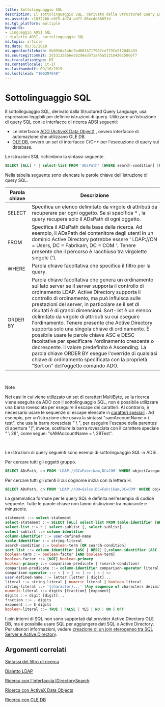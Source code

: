 ```yaml
---
title: Sottolinguaggio SQL
description: Il sottolinguaggio SQL, derivato dalla Structured Query Language, usa espressioni leggibili per definire istruzioni di query.
ms.assetid: c1032268-e0f5-4d74-ab72-864cdd36851d
ms.tgt_platform: multiple
keywords:
- Linguaggio ADSI SQL
- dialetto ADSI, sottolinguaggio SQL
ms.topic: article
ms.date: 05/31/2018
ms.openlocfilehash: 0b0936a54bc7bd0028717967ce779fe2f2048a33
ms.sourcegitcommit: 2d531328b6ed82d4ad971a45a5131b430c5866f7
ms.translationtype: MT
ms.contentlocale: it-IT
ms.lasthandoff: 09/16/2019
ms.locfileid: "106297648"
---
```

# <a name="sql-dialect"></a>Sottolinguaggio SQL

Il sottolinguaggio SQL, derivato dalla Structured Query Language, usa espressioni leggibili per definire istruzioni di query. Utilizzare un'istruzione di query SQL con le interfacce di ricerca ADSI seguenti:

-   Le interfacce [ADO (ActiveX Data Object)](searching-with-activex-data-objects-ado.md) , ovvero interfacce di automazione che utilizzano OLE DB.
-   [OLE DB](searching-with-ole-db.md), ovvero un set di interfacce C/C++ per l'esecuzione di query sui database.

Le istruzioni SQL richiedono la sintassi seguente.


```sql
SELECT [ALL] * | select-list FROM 'ADsPath' [WHERE search-condition] [ORDER BY sort-list]
```



Nella tabella seguente sono elencate le parole chiave dell'istruzione di query SQL.



| Parola chiave  | Descrizione                                                                                                                                                                                                                                                                                                                                                                                                                                                                                                                                                                                                  |
|----------|--------------------------------------------------------------------------------------------------------------------------------------------------------------------------------------------------------------------------------------------------------------------------------------------------------------------------------------------------------------------------------------------------------------------------------------------------------------------------------------------------------------------------------------------------------------------------------------------------------------|
| SELECT   | Specifica un elenco delimitato da virgole di attributi da recuperare per ogni oggetto. Se si specifica \* , la query recupera solo il ADsPath di ogni oggetto.                                                                                                                                                                                                                                                                                                                                                                                                                                                          |
| FROM     | Specifica il ADsPath della base della ricerca. Ad esempio, il ADsPath del contenitore degli utenti in un dominio Active Directory potrebbe essere ' LDAP://CN = Users, DC = Fabrikam, DC = COM '. Tenere presente che il percorso è racchiuso tra virgolette singole (').                                                                                                                                                                                                                                                                                                                                                    |
| WHERE    | Parola chiave facoltativa che specifica il filtro per la query.                                                                                                                                                                                                                                                                                                                                                                                                                                                                                                                                                         |
| ORDER BY | Parola chiave facoltativa che genera un ordinamento sul lato server se il server supporta il controllo di ordinamento LDAP. Active Directory supporta il controllo di ordinamento, ma può influisca sulle prestazioni del server, in particolare se il set di risultati è di grandi dimensioni. Sort-list è un elenco delimitato da virgole di attributi su cui eseguire l'ordinamento. Tenere presente che Active Directory supporta solo una singola chiave di ordinamento. È possibile usare le parole chiave ASC e DESC facoltative per specificare l'ordinamento crescente o decrescente. il valore predefinito è Ascending. La parola chiave ORDER BY esegue l'override di qualsiasi chiave di ordinamento specificata con la proprietà "Sort on" dell'oggetto comando ADO. |



 

> [!Note]  
> Nei casi in cui viene utilizzato un set di caratteri MultiByte, se la ricerca viene eseguita da ADO con il sottolinguaggio SQL, non è possibile utilizzare una barra rovesciata per eseguire il escape dei caratteri. Al contrario, è necessario usare le sequenze di escape elencate in [caratteri speciali](search-filter-syntax.md) . Ad esempio, per un'istruzione che usava la sintassi "samAccountName = \( test", che usa la barra rovesciata " \\ ", per eseguire l'escape della parentesi di apertura "(", invece, sostituire la barra rovesciata con il carattere speciale " \\ 28", come segue: "sAMAccountName = \\ 28Test".

 

Le istruzioni di query seguenti sono esempi di sottolinguaggio SQL in ADSI.

Per cercare tutti gli oggetti gruppo.


```sql
SELECT ADsPath, cn FROM 'LDAP://DC=Fabrikam,DC=COM' WHERE objectCategory='group'
```



Per cercare tutti gli utenti il cui cognome inizia con la lettera H.


```sql
SELECT ADsPath, cn FROM 'LDAP://OU=Sales,DC=Fabrikam,DC=COM' WHERE objectCategory='person' AND objectClass='user' AND sn = 'H*' ORDER BY sn
```



La grammatica formale per le query SQL è definita nell'esempio di codice seguente. Tutte le parole chiave non fanno distinzione tra maiuscole e minuscole.


```sql
statement ::= select-statement
select-statement ::= SELECT [ALL] select-list FROM table-identifier [WHERE search-condition] [ORDER BY sort-list]
select-list ::= * | select-sublist [, select-sublist]... 
select-sublist ::= column-identifier
column-identifier ::= user-defined-name 
table-identifier ::= string-literal
search-condition ::= boolean-term [OR search-condition]
sort-list ::= column-identifier [ASC | DESC] [,column-identifier [ASC | DESC]]... 
boolean-term ::= boolean-factor [AND boolean-term]
boolean-factor ::= [NOT] boolean-primary
boolean-primary ::= comparison-predicate | (search-condition)
comparison-predicate ::= column-identifier comparison-operator literal
comparison-operator ::= < | > | <= | >= | = | <>
user-defined-name ::= letter [letter | digit]...
literal ::= string-literal | numeric-literal | boolean-literal 
string-literal ::= '{character}...' (Any sequence of characters delimited by quotes)
numeric-literal ::= digits [fraction] [exponent]
digits ::= digit [digit]...
fraction ::= . digits 
exponent ::= E digits
boolean-literal ::= TRUE | FALSE | YES | NO | ON | OFF
```



I join interni di SQL non sono supportati dal provider Active Directory OLE DB, ma è possibile usare SQL per aggiungere dati SQL e Active Directory. Per ulteriori informazioni, vedere [creazione di un join eterogeneo tra SQL Server e Active Directory](creating-a-heterogeneous-join-between-sql-server-and-active-directory.md).

## <a name="related-topics"></a>Argomenti correlati

<dl> <dt>

[Sintassi del filtro di ricerca](search-filter-syntax.md)
</dt> <dt>

[Dialetto LDAP](ldap-dialect.md)
</dt> <dt>

[Ricerca con l'interfaccia IDirectorySearch](searching-with-idirectorysearch.md)
</dt> <dt>

[Ricerca con ActiveX Data Objects](searching-with-activex-data-objects-ado.md)
</dt> <dt>

[Ricerca con OLE DB](searching-with-ole-db.md)
</dt> </dl>

 

 




